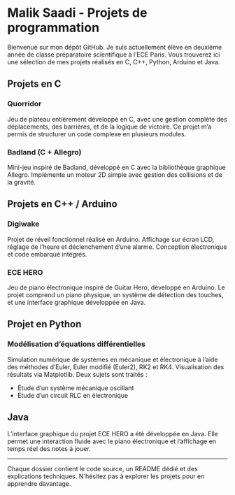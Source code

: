 # Malik Saadi - Projets de programmation

Bienvenue sur mon dépôt GitHub. Je suis actuellement élève en deuxième année de classe préparatoire scientifique à l’ECE Paris. Vous trouverez ici une sélection de mes projets réalisés en C, C++, Python, Arduino et Java.

## Projets en C

### Quorridor
Jeu de plateau entièrement développé en C, avec une gestion complète des déplacements, des barrières, et de la logique de victoire. Ce projet m’a permis de structurer un code complexe en plusieurs modules.

### Badland (C + Allegro)
Mini-jeu inspiré de Badland, développé en C avec la bibliothèque graphique Allegro. Implémente un moteur 2D simple avec gestion des collisions et de la gravité.

## Projets en C++ / Arduino

### Digiwake
Projet de réveil fonctionnel réalisé en Arduino. Affichage sur écran LCD, réglage de l’heure et déclenchement d’une alarme. Conception électronique et code embarqué intégrés.

### ECE HERO
Jeu de piano électronique inspiré de Guitar Hero, développé en Arduino. Le projet comprend un piano physique, un système de détection des touches, et une interface graphique développée en Java.

## Projet en Python

### Modélisation d’équations différentielles
Simulation numérique de systèmes en mécanique et électronique à l’aide des méthodes d’Euler, Euler modifié (Euler2), RK2 et RK4. Visualisation des résultats via Matplotlib. Deux sujets sont traités :
- Étude d’un système mécanique oscillant
- Étude d’un circuit RLC en électronique

## Java

L’interface graphique du projet ECE HERO a été développée en Java. Elle permet une interaction fluide avec le piano électronique et l’affichage en temps réel des notes à jouer.

---

Chaque dossier contient le code source, un README dédié et des explications techniques. N'hésitez pas à explorer les projets pour en apprendre davantage.
